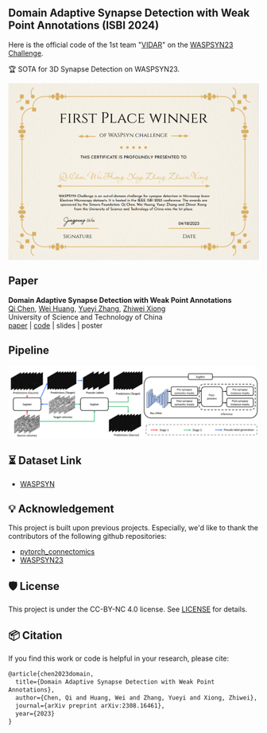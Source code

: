## Domain Adaptive Synapse Detection with Weak Point Annotations (ISBI 2024)

Here is the official code of the 1st team "[VIDAR](https://vidar-ustc.github.io/)" on the [WASPSYN23 Challenge](https://codalab.lisn.upsaclay.fr/competitions/9169/).

🏆 SOTA for 3D Synapse Detection on WASPSYN23.

<img src="certificate.png"  alt="" align=center />

## Paper
<b>Domain Adaptive Synapse Detection with Weak Point Annotations</b> <br/>
[Qi Chen](https://scholar.google.com/citations?user=4Q5gs2MAAAAJ&hl=en&scioq=Qi+Chen+ustc), [Wei Huang](https://scholar.google.com/citations?user=-pfkprkAAAAJ&hl=en), [Yueyi Zhang](http://home.ustc.edu.cn/~jclee/), [Zhiwei Xiong](http://staff.ustc.edu.cn/~zwxiong/) <br/>
University of Science and Technology of China<br/>
[paper](https://arxiv.org/pdf/2308.16461.pdf) | [code](https://github.com/qic999/AdaSyn) | slides | poster 

## Pipeline
<img src="pipeline.png"  alt="" align=center />


## ⏳ Dataset Link
- [WASPSYN](https://codalab.lisn.upsaclay.fr/competitions/9169/)


## 💡 Acknowledgement
This project is built upon previous projects. Especially, we'd like to thank the contributors of the following github repositories:
- [pytorch_connectomics](https://github.com/zudi-lin/pytorch_connectomics)
- [WASPSYN23](https://github.com/Yicong-Li/WASPSYN23)

## 🛡️ License
This project is under the CC-BY-NC 4.0 license. See [LICENSE](LICENSE) for details.

## 📦 Citation
If you find this work or code is helpful in your research, please cite:
```
@article{chen2023domain,
  title={Domain Adaptive Synapse Detection with Weak Point Annotations},
  author={Chen, Qi and Huang, Wei and Zhang, Yueyi and Xiong, Zhiwei},
  journal={arXiv preprint arXiv:2308.16461},
  year={2023}
}
```


